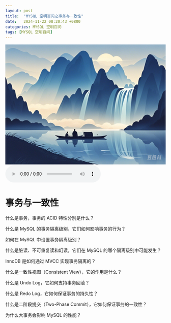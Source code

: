 ```yaml
---
layout: post
title:  "MYSQL 空明百问之事务与一致性"
date:   2024-11-22 08:20:43 +0800
categories: MYSQL 空明百问
tags: [MYSQL 空明百问]
---
```

![描述图片](/asset/img/1.png)
<audio controls autoplay>
  <source src="/asset/mp3/a2.mp3" type="audio/mpeg">
</audio>


# 事务与一致性

什么是事务，事务的 ACID 特性分别是什么？

什么是 MySQL 的事务隔离级别，它们如何影响事务的行为？

如何在 MySQL 中设置事务隔离级别？

什么是脏读、不可重复读和幻读，它们在 MySQL 的哪个隔离级别中可能发生？

InnoDB 是如何通过 MVCC 实现事务隔离的？

什么是一致性视图（Consistent View），它的作用是什么？

什么是 Undo Log，它如何支持事务回滚？

什么是 Redo Log，它如何保证事务的持久性？

什么是二阶段提交（Two-Phase Commit），它如何保证事务的一致性？

为什么大事务会影响 MySQL 的性能？
